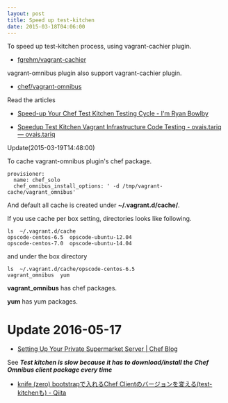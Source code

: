 ```yaml
---
layout: post
title: Speed up test-kitchen
date: 2015-03-18T04:06:00
---
```


To speed up test-kitchen process, using vagrant-cachier plugin.

* [fgrehm/vagrant-cachier](https://github.com/fgrehm/vagrant-cachier "fgrehm/vagrant-cachier")

vagrant-omnibus plugin also support vagrant-cachier plugin.

* [chef/vagrant-omnibus](https://github.com/chef/vagrant-omnibus "chef/vagrant-omnibus")

Read the articles

* [Speed-up Your Chef Test Kitchen Testing Cycle - I'm Ryan Bowlby](http://ryanbowlby.com/blog/2014/11/26/speed-up-your-chef-test-kitchen-testing-cycle/ "Speed-up Your Chef Test Kitchen Testing Cycle - I'm Ryan Bowlby")

* [Speedup Test Kitchen Vagrant Infrastructure Code Testing - ovais.tariq — ovais.tariq](http://www.ovaistariq.net/833/speedup-test-kitchen-vagrant-testing/)


Update(2015-03-19T14:48:00)

To cache vagrant-omnibus plugin's chef package.

```
provisioner:
  name: chef_solo
  chef_omnibus_install_options: ' -d /tmp/vagrant-cache/vagrant_omnibus'
```

And default all cache is created under **~/.vagrant.d/cache/**.

If you use cache per box setting, directories looks like following.

```
ls  ~/.vagrant.d/cache
opscode-centos-6.5  opscode-ubuntu-12.04
opscode-centos-7.0  opscode-ubuntu-14.04
```

and under the box directory

```
ls  ~/.vagrant.d/cache/opscode-centos-6.5
vagrant_omnibus  yum
```

**vagrant_omnibus** has chef packages.

**yum** has yum packages.


# Update 2016-05-17

* [Setting Up Your Private Supermarket Server | Chef Blog](https://www.chef.io/blog/2015/04/21/setting-up-your-private-supermarket-server/)

See ***Test kitchen is slow because it has to download/install the Chef Omnibus client package every time***

* [knife (zero) bootstrapで入れるChef Clientのバージョンを変える(test-kitchenも) - Qiita](http://qiita.com/marcy-terui/items/d3e5528a65280dc86f07)
